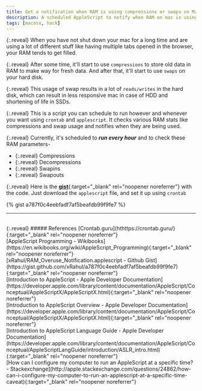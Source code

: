 ```yaml
---
title: Get a notification when RAM is using compressions or swaps on MacOSX
description: A scheduled AppleScript to notify when RAM on mac is using compression or swaps. This is useful to find out when your mac gets less responsive so you can take appropriate measures, or when you have SSD installed as swaps reduce its life.
tags: [macosx, hack]
---
```


{:.reveal}
When you have not shut down your mac for a long time and are using a lot of different stuff like having multiple tabs opened in the browser, your RAM tends to get filled.

{:.reveal}
After some time, it'll start to use `compressions` to store old data in RAM to make way for fresh data. And after that, it'll start to use `swaps` on your hard disk.

{:.reveal}
This usage of swap results in a lot of `reads/writes` in the hard disk, which can result in less responsive mac in case of HDD and shortening of life in SSDs.

{:.reveal}
This is a script you can schedule to run however and whenever you want using `crontab` and `applescript`. It checks various RAM stats like compressions and swap usage and notifies when they are being used.

{:.reveal}
Currently, it's scheduled to **_run every hour_** and to check these RAM parameters-
* {:.reveal} Compressions
* {:.reveal} Decompressions
* {:.reveal} Swapins
* {:.reveal} Swapouts

{:.reveal}
Here is the [**gist**](https://gist.github.com/xRahul/a787f0c4eebfadf7af5beafdb99f9fe7){:target="_blank" rel="noopener noreferrer"} with the code. Just download the `applescript` file, and set it up using `crontab`

{% gist a787f0c4eebfadf7af5beafdb99f9fe7 %}


---
<br>
{:.reveal}
##### References
[Crontab.guru](hthttps://crontab.guru/){:target="_blank" rel="noopener noreferrer"} 
<br>
[AppleScript Programming - Wikibooks](https://en.wikibooks.org/wiki/AppleScript_Programming){:target="_blank" rel="noopener noreferrer"} 
<br>
[xRahul/RAM_Overuse_Notification.applescript - Github Gist](https://gist.github.com/xRahul/a787f0c4eebfadf7af5beafdb99f9fe7){:target="_blank" rel="noopener noreferrer"} 
<br>
[Introduction to AppleScript - Apple Developer Documentation](https://developer.apple.com/library/content/documentation/AppleScript/Conceptual/AppleScriptX/AppleScriptX.html){:target="_blank" rel="noopener noreferrer"} 
<br>
[Introduction to AppleScript Overview - Apple Developer Documentation](https://developer.apple.com/library/content/documentation/AppleScript/Conceptual/AppleScriptX/AppleScriptX.html){:target="_blank" rel="noopener noreferrer"} 
<br>
[Introduction to AppleScript Language Guide - Apple Developer Documentation](https://developer.apple.com/library/content/documentation/AppleScript/Conceptual/AppleScriptLangGuide/introduction/ASLR_intro.html){:target="_blank" rel="noopener noreferrer"}
<br>
[How can I configure my computer to run an AppleScript at a specific time? -  Stackexchange](http://apple.stackexchange.com/questions/24862/how-can-i-configure-my-computer-to-run-an-applescript-at-a-specific-time-caveat){:target="_blank" rel="noopener noreferrer"} 
<br>

